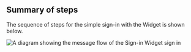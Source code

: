 
## Summary of steps

The sequence of steps for the simple sign-in with the Widget is shown below.

<div class="common-image-format">

![A diagram showing the message flow of the Sign-in Widget sign in](/img/oie-embedded-sdk/oie-embedded-widget-go-use-case-basic-sign-on.png)

</div>
